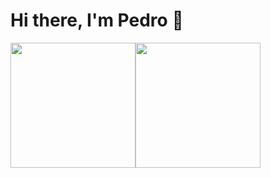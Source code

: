 # Hi there, I'm Pedro 👋 

<div style="display: flex; flex-direction: row; align-items: center;">
  <img src="https://github-readme-stats.vercel.app/api?username=anuraghazra&show_icons=true&theme=tokyonight" height="200" />
  <img src="https://github-readme-stats.vercel.app/api/top-langs/?username=PedroMoreira-a22002701&layout=compact&theme=tokyonight" height="200" />
</div>
